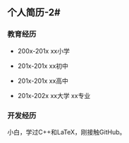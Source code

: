 ## 个人简历-2#

### 教育经历

+ 200x-201x xx小学
- 201x-201x xx初中
+ 201x-201x xx高中
- 201x-202x xx大学 xx专业

### 开发经历

小白，学过C++和LaTeX，刚接触GitHub。
